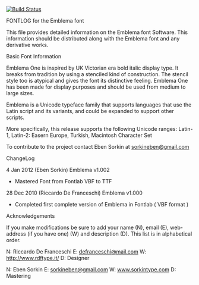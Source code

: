 [![Build Status](https://travis-ci.org/fontdirectory/emblemaone.svg?branch=master)](https://travis-ci.org/fontdirectory/emblemaone)

FONTLOG for the Emblema font

This file provides detailed information on the Emblema font Software.
This information should be distributed along with the Emblema font
and any derivative works.

Basic Font Information

Emblema One is inspired by UK Victorian era bold italic display 
type. It breaks from tradition by using a stenciled kind of 
construction. The stencil style too is atypical and gives the font 
its distinctive feeling. Emblema One has been made for display 
purposes and should be used from medium to large sizes.

Emblema is a Unicode typeface family that supports languages that
use the Latin script and its variants, and could be expanded to support 
other scripts.

More specifically, this release supports the following Unicode ranges: 
Latin-1, Latin-2: Easern Europe, Turkish, Macintosh Character Set

To contribute to the project contact Eben Sorkin at sorkineben@gmail.com

ChangeLog

4 Jan 2012 (Eben Sorkin) Emblema v1.002
- Mastered Font from Fontlab VBF to TTF

28 Dec 2010 (Riccardo De Franceschi) Emblema v1.000
- Completed first complete version of Emblema in Fontlab ( VBF format )

Acknowledgements

If you make modifications be sure to add your name (N), email (E), web-address
(if you have one) (W) and description (D). This list is in alphabetical order.

N: Riccardo De Franceschi
E: defranceschi@mail.com
W: http://www.rdftype.it/
D: Designer

N: Eben Sorkin
E: sorkineben@gmail.com
W: www.sorkintype.com
D: Mastering
